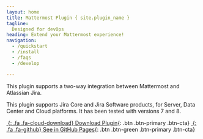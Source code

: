 ```yaml
---
layout: home
title: Mattermost Plugin { site.plugin_name } 
tagline: 
  Designed for devOps
heading: Extend your Mattermost experience!
navigation:
  - /quickstart
  - /install
  - /faqs
  - /develop

---
```


This plugin supports a two-way integration between Mattermost and Atlassian Jira. 

This plugin supports Jira Core and Jira Software products, for Server, Data Center and Cloud platforms. It has been tested with versions 7 and 8.



<div class="cta-container">

[*&nbsp;*{: .fa .fa-cloud-download} Download Plugin][LASTRELEASE]{: .btn .btn-primary .btn-cta}
[*&nbsp;*{: .fa .fa-github} See in GitHub Pages][GHPAGES]{: .btn .btn-green .btn-primary .btn-cta}

</div>

[LASTRELEASE]: https://github.com/mattermost/mattermost-plugin-jira/releases
[GHPAGES]: https://github.com/mattermost/mattermost-plugin-jira/
